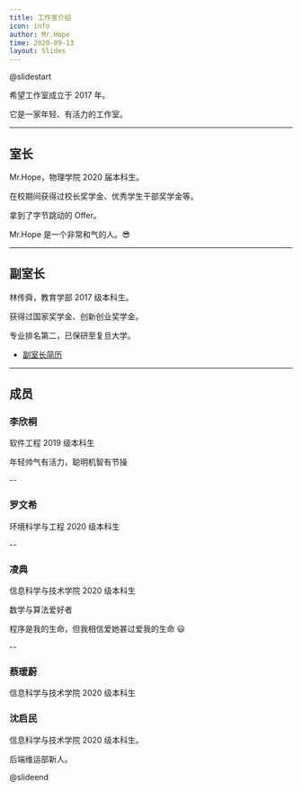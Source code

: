 ```yaml
---
title: 工作室介绍
icon: info
author: Mr.Hope
time: 2020-09-13
layout: Slides
---
```


@slidestart

希望工作室成立于 2017 年。

它是一家年轻、有活力的工作室。

---

## 室长

Mr.Hope，物理学院 2020 届本科生。

在校期间获得过校长奖学金、优秀学生干部奖学金等。

拿到了字节跳动的 Offer。

Mr.Hope 是一个非常和气的人。😎

---

## 副室长

林传舜，教育学部 2017 级本科生。

获得过国家奖学金、创新创业奖学金。

专业排名第二，已保研至复旦大学。

- [副室长简历](/file/林传舜简历.pdf)

---

## 成员

### 李欣桐

软件工程 2019 级本科生

年轻帅气有活力，聪明机智有节操

--

### 罗文希

环境科学与工程 2020 级本科生

--

### 凌典

信息科学与技术学院 2020 级本科生

数学与算法爱好者

程序是我的生命，但我相信爱她甚过爱我的生命 😃

--

### 蔡瑷蔚

信息科学与技术学院 2020 级本科生

### 沈启民

信息科学与技术学院 2020 级本科生。

后端维运部新人。

@slideend
